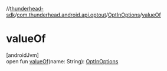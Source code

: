 //[thunderhead-sdk](../../../index.md)/[com.thunderhead.android.api.optout](../index.md)/[OptInOptions](index.md)/[valueOf](value-of.md)

# valueOf

[androidJvm]\
open fun [valueOf](value-of.md)(name: String): [OptInOptions](index.md)
